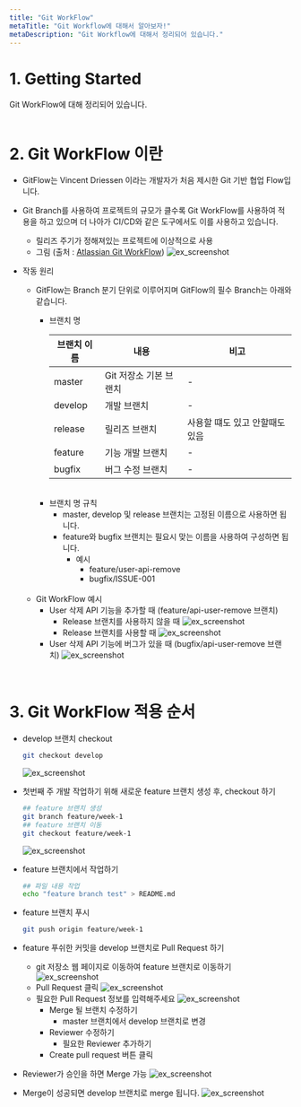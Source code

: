 ```yaml
---
title: "Git WorkFlow"
metaTitle: "Git Workflow에 대해서 알아보자!"
metaDescription: "Git Workflow에 대해서 정리되어 있습니다."
---
```


# 1. Getting Started
Git WorkFlow에 대해 정리되어 있습니다.
<br/>
<br/>

# 2. Git WorkFlow 이란
- GitFlow는 Vincent Driessen 이라는 개발자가 처음 제시한 Git 기반 협업 Flow입니다. 
- Git Branch를 사용하여 프로젝트의 규모가 클수록 Git WorkFlow를 사용하여 적용을 하고 있으며 더 나아가 CI/CD와 같은 도구에서도 이를 사용하고 있습니다.
  - 릴리즈 주기가 정해져있는 프로젝트에 이상적으로 사용
  - 그림 (출처 : [Atlassian Git WorkFlow](https://www.atlassian.com/git/tutorials/comparing-workflows/gitflow-workflow))
    ![ex_screenshot](./assets//git-flow-atlassian.svg)

  
- 작동 원리
  - GitFlow는 Branch 분기 단위로 이루어지며 GitFlow의 필수 Branch는 아래와 같습니다.
    - 브랜치 명   

      |브랜치 이름|내용|비고|
      |---|---------------------|-----|
      |master|Git 저장소 기본 브랜치|-|
      |develop|개발 브랜치|-|
      |release|릴리즈 브랜치|사용할 떄도 있고 안할때도 있음|
      |feature|기능 개발 브랜치|-|
      |bugfix|버그 수정 브랜치|-|

    <br/>
    
    - 브랜치 명 규칙
      - master, develop 및 release 브랜치는 고정된 이름으로 사용하면 됩니다. 
      - feature와 bugfix 브랜치는 필요시 맞는 이름을 사용하여 구성하면 됩니다.
        - 예시
          - feature/user-api-remove
          - bugfix/ISSUE-001
  
  <br/>
  
  - Git WorkFlow 예시
    - User 삭제 API 기능을 추가할 때 (feature/api-user-remove 브랜치)
      - Release 브랜치를 사용하지 않을 때
        ![ex_screenshot](./assets//api-v1.png)
      - Release 브랜치를 사용할 때
        ![ex_screenshot](./assets//api-v2.png)
    - User 삭제 API 기능에 버그가 있을 때 (bugfix/api-user-remove 브랜치)
        ![ex_screenshot](./assets//git-test-11.png)

<br/>

# 3. Git WorkFlow 적용 순서
  - develop 브랜치 checkout
    ``` bash
    git checkout develop
    ```
    ![ex_screenshot](./assets//git-test-5.png)

  - 첫번째 주 개발 작업하기 위해 새로운 feature 브랜치 생성 후, checkout 하기
    ``` bash
    ## feature 브랜치 생성
    git branch feature/week-1
    ## feature 브랜치 이동
    git checkout feature/week-1
    ```
    ![ex_screenshot](./assets//git-test-4.png)

  - feature 브랜치에서 작업하기
    ``` bash
    ## 파일 내용 작업
    echo "feature branch test" > README.md
    ```

  - feature 브랜치 푸시
    ``` bash
    git push origin feature/week-1
    ```

  - feature 푸쉬한 커밋을 develop 브랜치로 Pull Request 하기
    - git 저장소 웹 페이지로 이동하여 feature 브랜치로 이동하기
    ![ex_screenshot](./assets//git-test-6.png)
    - Pull Request 클릭
    ![ex_screenshot](./assets//git-test-7.png)
    - 필요한 Pull Request 정보를 입력해주세요
    ![ex_screenshot](./assets//git-test-8.png)
      - Merge 될 브랜치 수정하기
        - master 브랜치에서 develop 브랜치로 변경
      - Reviewer 수정하기
        - 필요한 Reviewer 추가하기
      - Create pull request 버튼 클릭
    
  - Reviewer가 승인을 하면 Merge 가능
    ![ex_screenshot](./assets//git-test-9.png)

  - Merge이 성공되면 develop 브랜치로 merge 됩니다.
    ![ex_screenshot](./assets//git-test-10.png)